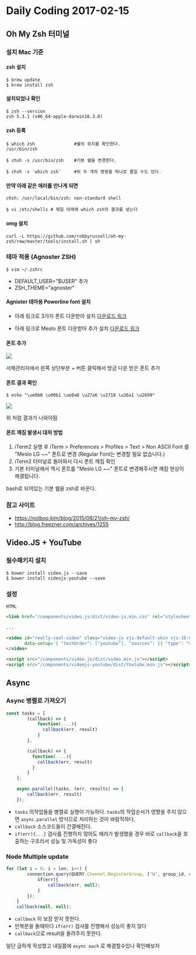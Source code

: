 # Daily Coding 2017-02-15

## Oh My Zsh 터미널

### 설치 Mac 기준

#### zsh 설치

```
$ brew update
$ brew install zsh
```

#### 설치되었나 확인

```
$ zsh --version
zsh 5.3.1 (x86_64-apple-darwin16.3.0)
```

#### zsh 등록

```
$ which zsh               #쉘의 위치를 확인한다.
/usr/bin/zsh

$ chsh -s /usr/bin/zsh    #기본 쉘을 변경한다.

$ chsh -s `which zsh`     #위 두 개의 명령을 하나로 줄일 수도 있다.
```

#### 만약 아래 같은 에러를 만나게 되면

```
chsh: /usr/local/bin/zsh: non-standard shell
```

```
$ vi /etc/shells # 제일 아래에 which zsh의 결과를 넣는다
```

#### omg 설치

```
curl -L https://github.com/robbyrussell/oh-my-zsh/raw/master/tools/install.sh | sh
```

### 테마 적용 (Agnoster ZSH)

```
$ vim ~/.zshrc
```

- DEFAULT_USER="$USER" 추가
- ZSH_THEME="agnoster"

#### Agnister 테마용 Powerline font 설치

- 아래 링크로 3가지 폰트 다운받아 설치 [다운로드 링크](https://gist.github.com/qrush/1595572#file-inconsolata-dz-powerline-otf)

- 아래 링크로 Meslo 폰트 다운받아 추가 설치 [다운로드 링크](https://github.com/powerline/fonts/blob/master/Meslo/Meslo%20LG%20M%20DZ%20Regular%20for%20Powerline.otf)

#### 폰트 추가

![](http://i.imgur.com/RExdDI3.png)

서체관리자에서 왼쪽 상단부분 + 버튼 클릭해서 방금 다운 받은 폰트 추가

#### 폰트 결과 확인

```
$ echo "\ue0b0 \u00b1 \ue0a0 \u27a6 \u2718 \u26a1 \u2699"
```

![](http://i.imgur.com/1iCfqN1.png)

위 처럼 결과가 나와야됨

#### 폰트 깨짐 발생시 대처 방법

1. iTerm2 실행 후 iTerm > Preferences > Profiles > Text > Non ASCII Font 를 "Meslo LG ~~" 폰트로 변경 (Regular Font는 변경할 필요 없습니다.)
2. iTerm2 터미널로 돌아와서 다시 폰트 깨짐 확인
3. 기본 터미널에서 역시 폰트를 "Meslo LG ~~" 폰트로 변경해주시면 깨짐 현상이 해결됩니다.

bash로 되어있는 기본 쉘을 zsh로 바꾼다.

### 참고 사이트

- <https://nolboo.kim/blog/2015/08/21/oh-my-zsh/>
- <http://blog.freezner.com/archives/1255>

## Video.JS + YouTube

### 필수패키지 설치

```
$ bower install video.js --save
$ bower install videojs-youtube --save
```
### 설정

`HTML`

```html
<link href="/components/video.js/dist/video-js.min.css" rel="stylesheet" />

...

<video id="really-cool-video" class="video-js vjs-default-skin vjs-16-9 vjs-big-play-centered" playsinline webkit-playsinline controls preload="auto"
       data-setup='{ "techOrder": ["youtube"], "sources": [{ "type": "video/youtube", "src": "{{link}}"}], "youtube": {"modestbranding":1, "playsinline":1, "ytControls":0 }  }'>
</video>

<script src="/components/video.js/dist/video.min.js"></script>
<script src="/components/videojs-youtube/dist/Youtube.min.js"></script>
```

## Async

### Async 병렬로 가져오기

```javascript
const tasks = [
        (callback) => {
            function(....){
              callback(err, result)
            }
        },

        (callback) => {
          function(....){
            callback(err, result)
          }
        }
    ];

    async.parallel(tasks, (err, results) => {
        callback(err, result)
    });
```

 * `tasks` 의작업들을 병렬로 실행이 가능하다. `tasks`의 작업순서가 영향을 주지 않으면 `async.parallel` 방식으로 처리하는 것이 바람직하다.
 * `callback` 소스코드들이 간결해진다.
 * `if(err){...}` 검사를 진행하지 않아도 에러가 발생했을 경우 바로 `callback`을 호출하는 구조라서 성능 및 가독성이 좋다

### Node Multiple update

```javascript
for (let i = 0; i < len; i++) {
        connection.query(QUERY.Channel.RegisterGroup, ['U', group_id, channel_id[i]], (err, result) => {
            if(err){
                callback(err, null);
            }
        });
    }
    callback(null, null);
```

* `callback` 이 보장 받지 못한다.
* 만복문을 돌때마다 `if(err)` 검사를 진행해서 성능이 좋지 않다
* `callback`으로 result을 돌려주지 못한다.

일단 급하게 작성했고 내일쯤에 `async each` 로 해결할수있나 확인해보자
